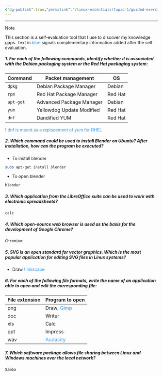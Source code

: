 ```yaml
---
{"dg-publish":true,"permalink":"/linux-essentials/topic-1/guided-exercises-1-2/"}
---
```


---

> [!NOTE] 
> This section is a self-evaluation tool that I use to discover my knowledge gaps.
Text in <font color="#3399F">blue</font> signals complementary information added after the self evaluation.

##### 1. For each of the following commands, identify whether it is associated with the Debian packaging system or the Red Hat packaging system: 

| Command   | Packet management         | OS      |
| --------- | ------------------------- | ------- |
| `dpkg`    | Debian Package Manager    | Debian  |
| `rpm`     | Red Hat Package Manager   | Red Hat |
| `apt-get` | Advanced Package Manager  | Debian  |
| `yum`     | Yellowdog Update Modified | Red Hat |
| `dnf`     | Dandified YUM             | Red Hat |

<font color="#3399F">! dnf is meant as a replacement of yum for RHEL</font>

##### 2. Which command could be used to install Blender on Ubuntu? After installation, how can the program be executed? 
- To install blender
```bash
sudo apt-get install blender
```
- To open blender
```bash
blender
```

##### 3. Which application from the LibreOffice suite can be used to work with electronic spreadsheets? 
```bash
calc
```

##### 4. Which open-source web browser is used as the basis for the development of Google Chrome? 
```bash
Chromium
```

##### 5. SVG is an open standard for vector graphics. Which is the most popular application for editing SVG files in Linux systems? 
- Draw
<font color="#3399F">! Inkscape</font>

##### 6. For each of the following file formats, write the name of an application able to open and edit the corresponding file: 

| File extension | Program to open                        |
| -------------- | -------------------------------------- |
| png            | Draw, <font color="#3399F">Gimp</font> |
| doc            | Writer                                 |
| xls            | Calc                                   |
| ppt            | Impress                                |
| wav            | <font color="#3399F">Audacity</font>   |

##### 7. Which software package allows file sharing between Linux and Windows machines over the local network?
```bash
Samba
```